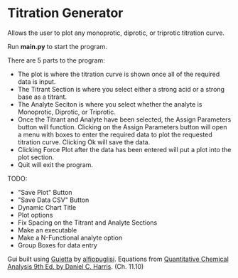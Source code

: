 # Titration Generator
Allows the user to plot any monoprotic, diprotic, or triprotic titration curve.

Run **main.py** to start the program.

There are 5 parts to the program:
  * The plot is where the titration curve is shown once all of the required data is input. 
  * The Titrant Section is where you select either a strong acid or a strong base as a titrant.
  * The Analyte Seciton is where you select whether the analyte is Monoprotic, Diprotic, or Triprotic.
  * Once the Titrant and Analyte have been selected, the Assign Parameters button will function. Clicking on the Assign Parameters button will open a menu with boxes to enter the required data to plot the requested titration curve. Clicking Ok will save the data.
  * Clicking Force Plot after the data has been entered will put a plot into the plot section. 
  * Quit will exit the program.

TODO:
  * "Save Plot" Button
  * "Save Data CSV" Button
  * Dynamic Chart Title
  * Plot options
  * Fix Spacing on the Titrant and Analyte Sections
  * Make an executable
  * Make a N-Functional analyte option
  * Group Boxes for data entry
  
Gui built using [Guietta](https://github.com/alfiopuglisi/guietta) by [alfiopuglisi](https://github.com/alfiopuglisi).
Equations from [Quantitative Chemical Analysis 9th Ed. by Daniel C. Harris](https://www.amazon.com/Quantitative-Chemical-Analysis-Daniel-Harris/dp/146413538X). (Ch. 11.10)
  
  
